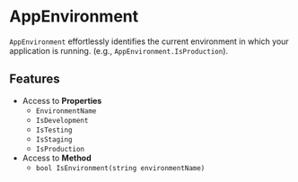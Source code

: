 # AppEnvironment

`AppEnvironment` effortlessly identifies the current environment in which your application is running. (e.g., `AppEnvironment.IsProduction`).

## Features

- Access to **Properties**
    - `EnvironmentName`
    - `IsDevelopment`
    - `IsTesting`
    - `IsStaging`
    - `IsProduction`
- Access to **Method**
  - `bool IsEnvironment(string environmentName)`
